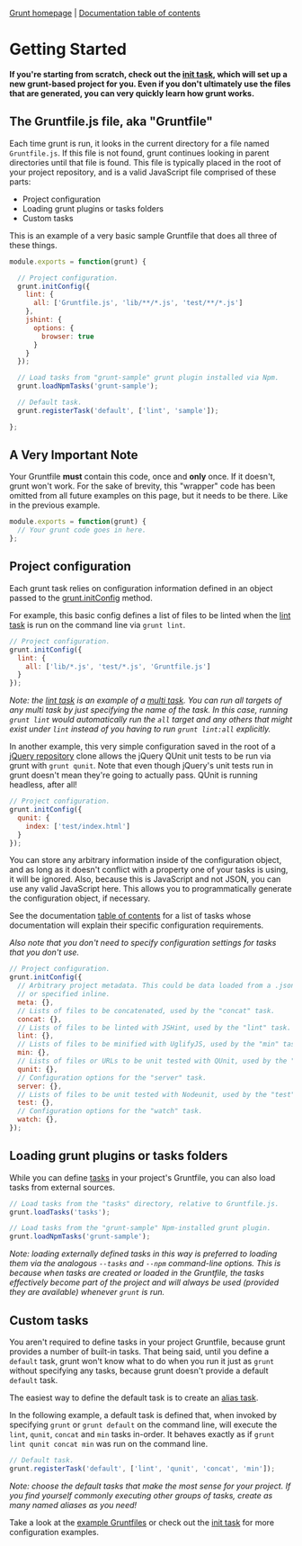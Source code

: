 [Grunt homepage](http://gruntjs.com/) | [Documentation table of contents](toc.md)

# Getting Started

**If you're starting from scratch, check out the [init task](task_init.md), which will set up a new grunt-based project for you. Even if you don't ultimately use the files that are generated, you can very quickly learn how grunt works.**

## The Gruntfile.js file, aka "Gruntfile"
Each time grunt is run, it looks in the current directory for a file named `Gruntfile.js`. If this file is not found, grunt continues looking in parent directories until that file is found. This file is typically placed in the root of your project repository, and is a valid JavaScript file comprised of these parts:

* Project configuration
* Loading grunt plugins or tasks folders
* Custom tasks

This is an example of a very basic sample Gruntfile that does all three of these things.

```javascript
module.exports = function(grunt) {

  // Project configuration.
  grunt.initConfig({
    lint: {
      all: ['Gruntfile.js', 'lib/**/*.js', 'test/**/*.js']
    },
    jshint: {
      options: {
        browser: true
      }
    }
  });

  // Load tasks from "grunt-sample" grunt plugin installed via Npm.
  grunt.loadNpmTasks('grunt-sample');

  // Default task.
  grunt.registerTask('default', ['lint', 'sample']);

};
```

## A Very Important Note
Your Gruntfile **must** contain this code, once and **only** once. If it doesn't, grunt won't work. For the sake of brevity, this "wrapper" code has been omitted from all future examples on this page, but it needs to be there. Like in the previous example.

```javascript
module.exports = function(grunt) {
  // Your grunt code goes in here.
};
```

## Project configuration

Each grunt task relies on configuration information defined in an object passed to the [grunt.initConfig](api.md) method.

For example, this basic config defines a list of files to be linted when the [lint task](task_lint.md) is run on the command line via `grunt lint`.

```javascript
// Project configuration.
grunt.initConfig({
  lint: {
    all: ['lib/*.js', 'test/*.js', 'Gruntfile.js']
  }
});
```

_Note: the [lint task](task_lint.md) is an example of a [multi task](api.md). You can run all targets of any multi task by just specifying the name of the task. In this case, running `grunt lint` would automatically run the `all` target and any others that might exist under `lint` instead of you having to run `grunt lint:all` explicitly._

In another example, this very simple configuration saved in the root of a [jQuery repository](https://github.com/jquery/jquery) clone allows the jQuery QUnit unit tests to be run via grunt with `grunt qunit`. Note that even though jQuery's unit tests run in grunt doesn't mean they're going to actually pass. QUnit is running headless, after all!

```javascript
// Project configuration.
grunt.initConfig({
  qunit: {
    index: ['test/index.html']
  }
});
```

You can store any arbitrary information inside of the configuration object, and as long as it doesn't conflict with a property one of your tasks is using, it will be ignored. Also, because this is JavaScript and not JSON, you can use any valid JavaScript here. This allows you to programmatically generate the configuration object, if necessary.

See the documentation [table of contents](toc.md) for a list of tasks whose documentation will explain their specific configuration requirements.

_Also note that you don't need to specify configuration settings for tasks that you don't use._

```javascript
// Project configuration.
grunt.initConfig({
  // Arbitrary project metadata. This could be data loaded from a .json file
  // or specified inline.
  meta: {},
  // Lists of files to be concatenated, used by the "concat" task.
  concat: {},
  // Lists of files to be linted with JSHint, used by the "lint" task.
  lint: {},
  // Lists of files to be minified with UglifyJS, used by the "min" task.
  min: {},
  // Lists of files or URLs to be unit tested with QUnit, used by the "qunit" task.
  qunit: {},
  // Configuration options for the "server" task.
  server: {},
  // Lists of files to be unit tested with Nodeunit, used by the "test" task.
  test: {},
  // Configuration options for the "watch" task.
  watch: {},
});
```

## Loading grunt plugins or tasks folders

While you can define [tasks](api.md) in your project's Gruntfile, you can also load tasks from external sources.

```javascript
// Load tasks from the "tasks" directory, relative to Gruntfile.js.
grunt.loadTasks('tasks');

// Load tasks from the "grunt-sample" Npm-installed grunt plugin.
grunt.loadNpmTasks('grunt-sample');
```

_Note: loading externally defined tasks in this way is preferred to loading them via the analogous `--tasks` and `--npm` command-line options. This is because when tasks are created or loaded in the Gruntfile, the tasks effectively become part of the project and will always be used (provided they are available) whenever `grunt` is run._

## Custom tasks

You aren't required to define tasks in your project Gruntfile, because grunt provides a number of built-in tasks. That being said, until you define a `default` task, grunt won't know what to do when you run it just as `grunt` without specifying any tasks, because grunt doesn't provide a default `default` task.

The easiest way to define the default task is to create an [alias task](api.md).

In the following example, a default task is defined that, when invoked by specifying `grunt` or `grunt default` on the command line, will execute the `lint`, `qunit`, `concat` and `min` tasks in-order. It behaves exactly as if `grunt lint qunit concat min` was run on the command line.

```javascript
// Default task.
grunt.registerTask('default', ['lint', 'qunit', 'concat', 'min']);
```

_Note: choose the default tasks that make the most sense for your project. If you find yourself commonly executing other groups of tasks, create as many named aliases as you need!_

Take a look at the [example Gruntfiles](example_gruntfiles.md) or check out the [init task](task_init.md) for more configuration examples.
